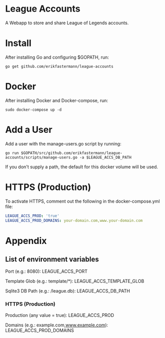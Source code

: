 # League Accounts

A Webapp to store and share League of Legends accounts.

# Install

After installing Go and configuring $GOPATH, run:

```
go get github.com/erikfastermann/league-accounts
```

# Docker

After installing Docker and Docker-compose, run:

```
sudo docker-compose up -d
```

# Add a User

Add a user with the manage-users.go script by running:

```
go run $GOPATH/src/github.com/erikfastermann/league-accounts/scripts/manage-users.go -a $LEAGUE_ACCS_DB_PATH
```

If you don't supply a path, the default for this docker volume will be used.

# HTTPS (Production)

To activate HTTPS, comment out the following in the docker-compose.yml file:

```yaml
LEAGUE_ACCS_PROD: 'true'
LEAGUE_ACCS_PROD_DOMAINS: your-domain.com,www.your-domain.com
```

# Appendix

## List of environment variables

Port (e.g.: 8080): LEAGUE_ACCS_PORT

Template Glob (e.g.: template/*): LEAGUE_ACCS_TEMPLATE_GLOB

Sqlite3 DB Path (e.g.: /league.db): LEAGUE_ACCS_DB_PATH

### HTTPS (Production)

Production (any value = true): LEAGUE_ACCS_PROD

Domains (e.g.: example.com,www.example.com): LEAGUE_ACCS_PROD_DOMAINS
